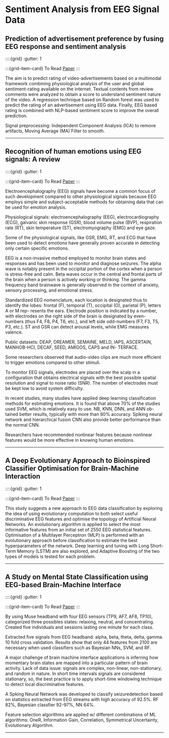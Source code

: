 # Sentiment Analysis from EEG Signal Data

## Prediction of advertisement preference by fusing EEG response and sentiment analysis

::::{grid}
:gutter: 1

:::{grid-item-card} To Read
[Paper](https://www.sciencedirect.com/science/article/pii/S0893608017300345)
:::

The aim is to predict rating of video-advertisements based on a multimodal framework combining physiological analysis of the user and global sentiment-rating available on the internet. Textual contents from review comments were analyzed to obtain a score to understand sentiment nature of the video. A regression technique based on Random forest was used to predict the rating of an advertisement using EEG data. Finally, EEG based rating is combined with NLP-based sentiment score to improve the overall prediction.

Signal preprocessing: Independent Component Analysis (ICA) to remove artifacts, Moving Average (MA) Filter to smooth.

---

## Recognition of human emotions using EEG signals: A review

::::{grid}
:gutter: 1

:::{grid-item-card} To Read
[Paper](https://www.sciencedirect.com/science/article/abs/pii/S001048252100490X)
:::

Electroencephalography (EEG) signals have become a common focus of such development compared to other physiological signals because EEG employs simple and subject-acceptable methods for obtaining data that can be used for emotion analysis.

Physiological signals: electroencephalography (EEG), electrocardiography (ECG), galvanic skin response (GSR), blood volume pulse (BVP), respiration rate (RT), skin temperature (ST), electromyography (EMG) and eye gaze.

Some of the physiological signals, like GSR, EMG, RT, and ECG that have been used to detect emotions have generally proven accurate in detecting only certain specific emotions.

EEG is a non-invasive method employed to monitor brain states and responses and has been used to monitor and diagnose seizures. The alpha wave is notably present in the occipital portion of the cortex when a person is stress-free and calm. Beta waves occur in the central and frontal parts of the brain when a person is actively working or thinking. The gamma frequency band brainwave is generally observed in the context of anxiety, sensory processing, and emotional stress.

Standardized EEG nomenclature, each location is designated thus to identify the lobes: frontal (F), temporal (T), occipital (O), parietal (P); letters A or M rep- resents the ears. Electrode position is indicated by a number, with electrodes on the right side of the brain is designated by even-numbers (thus F4, F8, P4, T6, etc.), and left side odd-numbers (F7, F3, T5, P3, etc.). ST and GSR can detect arousal levels, while EMG
measures valence.

Public datasets: DEAP, DREAMER, SEMAINE, MELD, IAPS, ASCERTAIN, MANHOB-HCI, DECAF, SEED, AMIGOS, CAPS and IN- TERFACE.

Some researchers observed that audio-video clips are much more efficient to trigger emotions compared to other stimuli.

To monitor EEG signals, electrodes are placed over the scalp in a configuration that obtains electrical signals with the best possible spatial resolution and signal to noise ratio (SNR). The number of electrodes must be kept low to avoid system difficulty.

In recent studies, many studies have applied deep learning classification methods for estimating emotions. It is found that above 70% of the studies used SVM, which is relatively easy to use. NB, KNN, DNN, and ANN ob- tained better results, typically with more than 80% accuracy. Spiking neural network and hierarchical fusion CNN also provide better performance than the normal CNN.

Researchers have recommended nonlinear features because nonlinear features would be more effective in knowing human emotions.

---

## A Deep Evolutionary Approach to Bioinspired Classifier Optimisation for Brain-Machine Interaction

::::{grid}
:gutter: 1

:::{grid-item-card} To Read
[Paper](https://www.hindawi.com/journals/complexity/2019/4316548/)
:::

This study suggests a new approach to EEG data classification by exploring the idea of using evolutionary computation to both select useful discriminative EEG features and optimise the topology of Artificial Neural Networks. An evolutionary algorithm is applied to select the most informative features from an initial set of 2550 EEG statistical features. Optimisation of a Multilayer Perceptron (MLP) is performed with an evolutionary approach before classification to estimate the best hyperparameters of the network. Deep learning and tuning with Long Short-Term Memory (LSTM) are also explored, and Adaptive Boosting of the two types of models is tested for each problem.

---

## A Study on Mental State Classification using EEG-based Brain-Machine Interface

::::{grid}
:gutter: 1

:::{grid-item-card} To Read
[Paper](https://ieeexplore.ieee.org/document/8710576)
:::

By using Muse headband with four EEG sensors (TP9, AF7, AF8, TP10), categorized three possibles states: relaxing, neutral, and concentrating. Created five individuals and sessions lasting one minute for each class.

Extracted five signals from EEG headband: alpha, beta, theta, delta, gamma. 10 fold cross validation. Results show that only 44 features from 2100 are necessary when used classifiers such as Bayesian NNs, SVM, and RF.

A major challenge of brain machine interface applications is inferring how momentary brain states are mapped into a particular pattern of brain activity. Lack of data issue: signals are complex, non-linear, non-stationary, and random in nature. In short time intervals signals are considered stationary, so, the best practice is to apply short-time windowing technique to detect local discriminative features. 

A Spking Neural Network was developed to classify seizuredetection based on statistics extracted from EEG streams with high accuracy of 92.5%. RF 82%, Bayesian classfier 92-97%, NN 64%.

Feature selection algorithms are applied w/ different combinations of ML algorithms: OneR, Information Gain, Correlation, Symmetrical Uncertainty, Evolutionary Algortihm. 

---

